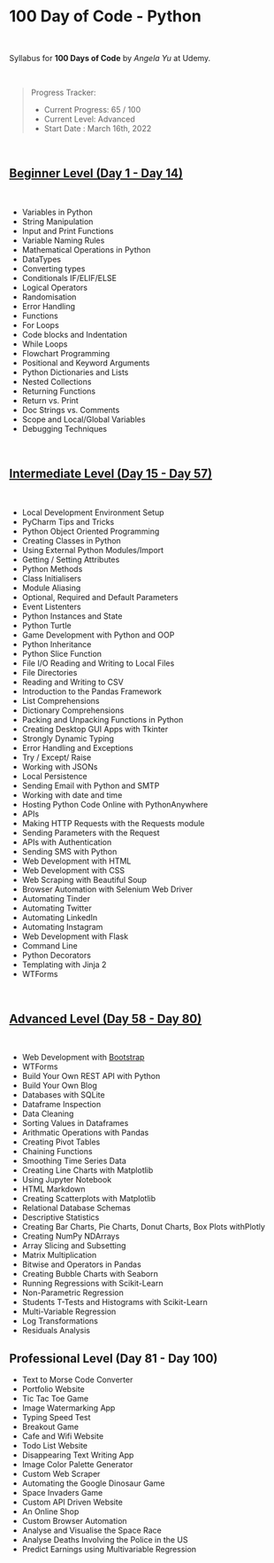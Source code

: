 # 100 Day of Code - Python

<br>

Syllabus for **100 Days of Code** by *Angela Yu* at Udemy.

<br>

> Progress Tracker:
> - Current Progress: 65 / 100
> - Current Level: Advanced
> - Start Date : March 16th, 2022

<br>

## [Beginner Level (Day 1 - Day 14)](010%20Beginner%20Python)

<br>

 - Variables in Python
 - String Manipulation
 - Input and Print Functions
- Variable Naming Rules
 - Mathematical Operations in Python
 - DataTypes
 - Converting types
 - Conditionals IF/ELIF/ELSE
- Logical Operators
 - Randomisation
 - Error Handling
 - Functions
 - For Loops
 - Code blocks and Indentation
 - While Loops
 - Flowchart Programming
 - Positional and Keyword Arguments
 - Python Dictionaries and Lists
 - Nested Collections
 - Returning Functions
 - Return vs. Print
 - Doc Strings vs. Comments
 - Scope and Local/Global Variables
 - Debugging Techniques

<br>

## [Intermediate Level (Day 15 - Day 57)](020%20Intermediate%20Python)

<br>

- Local Development Environment Setup
- PyCharm Tips and Tricks
- Python Object Oriented Programming
- Creating Classes in Python
- Using External Python Modules/Import
- Getting / Setting Attributes
- Python Methods
- Class Initialisers
- Module Aliasing
- Optional, Required and Default Parameters
- Event Listenters
- Python Instances and State
- Python Turtle
- Game Development with Python and OOP
- Python Inheritance
- Python Slice Function
- File I/O Reading and Writing to Local Files
- File Directories
- Reading and Writing to CSV
- Introduction to the Pandas Framework
- List Comprehensions
- Dictionary Comprehensions
- Packing and Unpacking Functions in Python
- Creating Desktop GUI Apps with Tkinter
- Strongly Dynamic Typing
- Error Handling and Exceptions
- Try / Except/ Raise
- Working with JSONs
- Local Persistence
- Sending Email with Python and SMTP
- Working with date and time
- Hosting Python Code Online with PythonAnywhere
- APIs
- Making HTTP Requests with the Requests module
- Sending Parameters with the Request
- APIs with Authentication
- Sending SMS with Python
- Web Development with HTML
- Web Development with CSS
- Web Scraping with Beautiful Soup
- Browser Automation with Selenium Web Driver
- Automating Tinder
- Automating Twitter
- Automating LinkedIn
- Automating Instagram
- Web Development with Flask
- Command Line
- Python Decorators
- Templating with Jinja 2
- WTForms

<br>

## [Advanced Level (Day 58 - Day 80)](030%20Advanced%20Python)

<br>

- Web Development with [Bootstrap]()
- WTForms
- Build Your Own REST API with Python
- Build Your Own Blog
- Databases with SQLite
- Dataframe Inspection
- Data Cleaning
- Sorting Values in Dataframes
- Arithmatic Operations with Pandas
- Creating Pivot Tables
- Chaining Functions
- Smoothing Time Series Data
- Creating Line Charts with Matplotlib
- Using Jupyter Notebook
- HTML Markdown
- Creating Scatterplots with Matplotlib
- Relational Database Schemas
- Descriptive Statistics
- Creating Bar Charts, Pie Charts, Donut Charts, Box Plots withPlotly
- Creating NumPy NDArrays
- Array Slicing and Subsetting
- Matrix Multiplication
- Bitwise and Operators in Pandas
- Creating Bubble Charts with Seaborn
- Running Regressions with Scikit-Learn
- Non-Parametric Regression
- Students T-Tests and Histograms with Scikit-Learn
- Multi-Variable Regression
- Log Transformations
- Residuals Analysis



## Professional Level (Day 81 - Day 100)


- Text to Morse Code Converter
- Portfolio Website
- Tic Tac Toe Game
- Image Watermarking App
- Typing Speed Test
- Breakout Game
- Cafe and Wifi Website
- Todo List Website
- Disappearing Text Writing App
- Image Color Palette Generator
- Custom Web Scraper
- Automating the Google Dinosaur Game
- Space Invaders Game
- Custom API Driven Website
- An Online Shop
- Custom Browser Automation
- Analyse and Visualise the Space Race
- Analyse Deaths Involving the Police in the US
- Predict Earnings using Multivariable Regression



